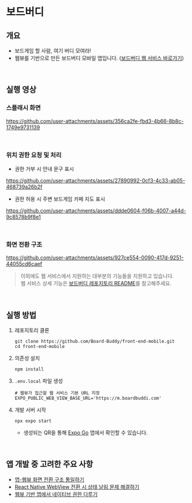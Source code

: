 # 보드버디

## 개요
- 보드게임 할 사람, 여기 버디 모여라!
- 웹뷰를 기반으로 만든 보드버디 모바일 앱입니다. ([보드버디 웹 서비스 바로가기](https://m.boardbuddi.com))

<br/>

## 실행 영상

### 스플래시 화면

https://github.com/user-attachments/assets/356ca2fe-fbd3-4b66-8b8c-1749e9731139

<br/>

### 위치 권한 요청 및 처리
- 권한 거부 시 안내 문구 표시  

https://github.com/user-attachments/assets/27890992-0cf3-4c33-ab05-468739a26b2f

- 권한 허용 시 주변 보드게임 카페 지도 표시  

https://github.com/user-attachments/assets/ddde0604-f06b-4007-a44d-9c8578b9f8e1

<br/>

<!--
### 갤러리 권한 요청 및 처리
- 권한 거부 시 토스트 안내 표시  

https://github.com/user-attachments/assets/6f875fd8-67ee-4f63-b7c3-28983bf541bf

- 권한 허용 시 갤러리 접근 가능  

https://github.com/user-attachments/assets/17ae49db-c8ee-4371-8a09-d1aab045fda3

<br/>
-->

### 화면 전환 구조

https://github.com/user-attachments/assets/927ce554-0090-417d-9251-44055cd6caef

> 이외에도 웹 서비스에서 지원하는 대부분의 기능들을 지원하고 있습니다.  
> 웹 서비스 상세 기능은 [보드버디 레포지토리 README](https://github.com/Board-Buddy/front-end)를 참고해주세요.
  

<br/>

## 실행 방법
1. 레포지토리 클론
   ```shell
   git clone https://github.com/Board-Buddy/front-end-mobile.git
   cd front-end-mobile
   ```
2. 의존성 설치
   ```shell
   npm install
   ```
3. `.env.local` 파일 생성
   ```shell
   # 웹뷰가 접근할 웹 서비스 기본 URL 지정
   EXPO_PUBLIC_WEB_VIEW_BASE_URL='https://m.boardbuddi.com' 
   ```
4. 개발 서버 시작
   ```shell
   npx expo start
   ```
   - 생성되는 QR을 통해 [Expo Go](https://expo.dev/go) 앱에서 확인할 수 있습니다.

<br/>

## 앱 개발 중 고려한 주요 사항
- [앱-웹뷰 화면 전환 구조 통일하기](https://yuuub.notion.site/233963c8b3a78001a436c18c5755c32a?source=copy_link)
- [React Native WebView 전환 시 상태 날림 문제 해결하기](https://yuuub.notion.site/252963c8b3a780b49939f245a590242a?source=copy_link)
- [웹뷰 기반 앱에서 네이티브 권한 다루기](https://yuuub.notion.site/252963c8b3a7803e857edec3f44828db?source=copy_link)

<!--
## 배포
- Android: Google Play
- iOS: App Store
-->

